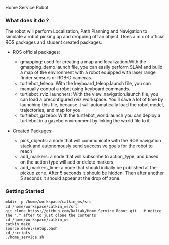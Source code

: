Home Service Robot

### What does it do ?
The robot will perform Localization, Path Planning and Navigation to simulate a robot picking up and dropping off an object.
Uses a mix of official ROS packages and student created packages:
* ROS official packages:
    * gmapping: used for creating a map and localization.With the gmapping_demo.launch file, you can easily perform SLAM and build a map of the environment with a robot equipped with laser range finder sensors or RGB-D cameras.
    * turtlebot_teleop: With the keyboard_teleop.launch file, you can manually control a robot using keyboard commands.
    * turtlebot_rviz_launchers: With the view_navigation.launch file, you can load a preconfigured rviz workspace. You’ll save a lot of time by launching this file, because it will automatically load the robot model, trajectories, and map for you.
    * turtlebot_gazebo: With the turtlebot_world.launch you can deploy a turtlebot in a gazebo environment by linking the world file to it.

* Created Packages:
    * pick_objects: a node that will communicate with the ROS navigation stack and autonomously send successive goals for the robot to reach
    * add_markers: a node that will subscribe to action_type, and based on the action type will add or delete markers.
    * add_markers_time: a node that should initially be published at the pickup zone. After 5 seconds it should be hidden. Then after another 5 seconds it should appear at the drop off zone.
                                         

### Getting Started
```
mkdir -p /home/workspace/catkin_ws/src
cd /home/workspace/catkin_ws/src
git clone https://github.com/Daliak/Home_Service_Robot.git . # notice the "." after to just clone the contents
cd /home/workspace/catkin_ws
catkin_make
source devel/setup.bash
cd /scripts
./home_service.sh
```
